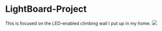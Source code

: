 # LightBoard-Project
This is focused on the LED-enabled climbing wall I put up in my home.
![](https://github.com/LightBoard-Project/blinkstring.gif)
